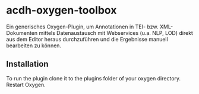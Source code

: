 # acdh-oxygen-toolbox
Ein generisches Oxygen-Plugin, um Annotationen in TEI- bzw. XML-Dokumenten mittels Datenaustausch mit Webservices (u.a. NLP, LOD) direkt aus dem Editor heraus durchzuführen und die Ergebnisse manuell bearbeiten zu können. 

## Installation
To run the plugin clone it to the plugins folder of your oxygen directory. Restart Oxygen.